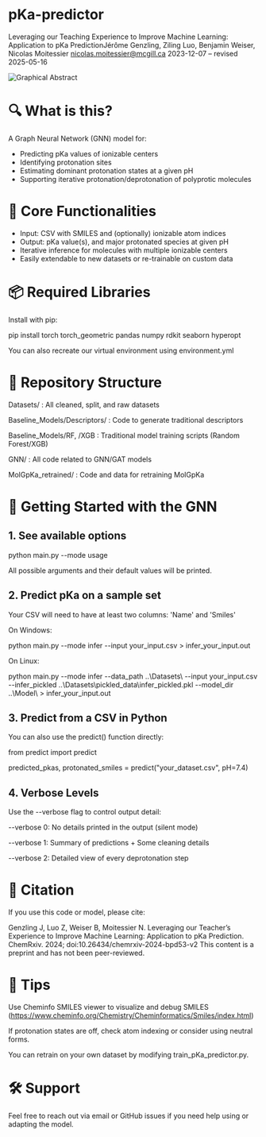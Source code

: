 # pKa-predictor

Leveraging our Teaching Experience to Improve Machine Learning: Application to pKa PredictionJérôme Genzling, Ziling Luo, Benjamin Weiser, Nicolas Moitessier
nicolas.moitessier@mcgill.ca
2023-12-07 – revised 2025-05-16

![Graphical Abstract](Graphical-abstract300.png)

# 🔍 What is this?

A Graph Neural Network (GNN) model for:

- Predicting pKa values of ionizable centers
- Identifying protonation sites
- Estimating dominant protonation states at a given pH
- Supporting iterative protonation/deprotonation of polyprotic molecules

# 🧪 Core Functionalities

- Input: CSV with SMILES and (optionally) ionizable atom indices
- Output: pKa value(s), and major protonated species at given pH
- Iterative inference for molecules with multiple ionizable centers
- Easily extendable to new datasets or re-trainable on custom data

# 📦 Required Libraries

Install with pip:

pip install torch torch_geometric pandas numpy rdkit seaborn hyperopt

You can also recreate our virtual environment using environment.yml

# 📁 Repository Structure

Datasets/ : All cleaned, split, and raw datasets

Baseline_Models/Descriptors/ : Code to generate traditional descriptors

Baseline_Models/RF, /XGB : Traditional model training scripts (Random Forest/XGB)

GNN/ : All code related to GNN/GAT models

MolGpKa_retrained/ : Code and data for retraining MolGpKa

# 🚀 Getting Started with the GNN

## 1. See available options

python main.py --mode usage

All possible arguments and their default values will be printed.

## 2. Predict pKa on a sample set
Your CSV will need to have at least two columns: 'Name' and 'Smiles'

On Windows:

python main.py --mode infer --input your_input.csv > infer_your_input.out

On Linux: 

python main.py --mode infer --data_path ..\Datasets\ --input your_input.csv --infer_pickled ..\Datasets\pickled_data\infer_pickled.pkl --model_dir ..\Model\ > infer_your_input.out

## 3. Predict from a CSV in Python

You can also use the predict() function directly:

from predict import predict

predicted_pkas, protonated_smiles = predict("your_dataset.csv", pH=7.4)

## 4. Verbose Levels

Use the --verbose flag to control output detail:

--verbose 0: No details printed in the output (silent mode)

--verbose 1: Summary of predictions + Some cleaning details

--verbose 2: Detailed view of every deprotonation step

# 📖 Citation

If you use this code or model, please cite:

Genzling J, Luo Z, Weiser B, Moitessier N. Leveraging our Teacher’s Experience to Improve Machine Learning: Application to pKa Prediction. ChemRxiv. 2024; doi:10.26434/chemrxiv-2024-bpd53-v2 
This content is a preprint and has not been peer-reviewed.

# 🧠 Tips

Use Cheminfo SMILES viewer to visualize and debug SMILES (https://www.cheminfo.org/Chemistry/Cheminformatics/Smiles/index.html)

If protonation states are off, check atom indexing or consider using neutral forms.

You can retrain on your own dataset by modifying train_pKa_predictor.py.

# 🛠 Support

Feel free to reach out via email or GitHub issues if you need help using or adapting the model.

